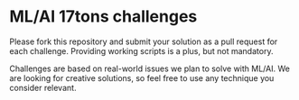 # ML/AI 17tons challenges

Please fork this repository and submit your solution as a pull request for each challenge. Providing working scripts is a plus, but not mandatory.

Challenges are based on real-world issues we plan to solve with ML/AI. We are looking for creative solutions, so feel free to use any technique you consider relevant.